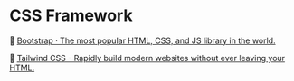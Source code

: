 # CSS Framework

🔗 [Bootstrap · The most popular HTML, CSS, and JS library in the world.](https://getbootstrap.com/)

🔗 [Tailwind CSS - Rapidly build modern websites without ever leaving your HTML.](https://tailwindcss.com/)
